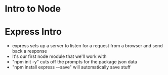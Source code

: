 # Intro to Node




# Express Intro

- express sets up a server to listen for a request from a browser and send back a response
- It's our first node module that we'll work with
- "npm init -y" cuts off the prompts for the package json data
- "npm install express --save"  will automatically save stuff